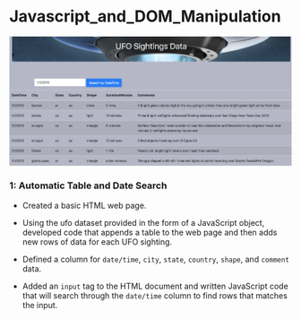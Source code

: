 # Javascript_and_DOM_Manipulation

![ufo_date_search.png](ufo_date_search.png)

### 1: Automatic Table and Date Search

* Created a basic HTML web page.

* Using the ufo dataset provided in the form of a JavaScript object, developed code that appends a table to the web page and then adds new rows of data for each UFO sighting.

* Defined a column for `date/time`, `city`, `state`, `country`, `shape`, and `comment` data.

* Added an `input` tag to the HTML document and written JavaScript code that will search through the `date/time` column to find rows that matches the input.
